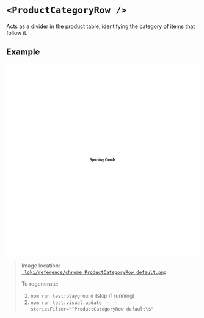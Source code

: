 # `<ProductCategoryRow />`

Acts as a divider in the product table, identifying the category of items that follow it.

## Example

![ProductCategoryRow](../../../.loki/reference/chrome_ProductCategoryRow_default.png)

> Image location: [`.loki/reference/chrome_ProductCategoryRow_default.png`](../../../.loki/reference/chrome_ProductCategoryRow_default.png)
>
> To regenerate:
> 1. `npm run test:playground` (skip if running)
> 1. `npm run test:visual:update -- --storiesFilter="^ProductCategoryRow default\$"`